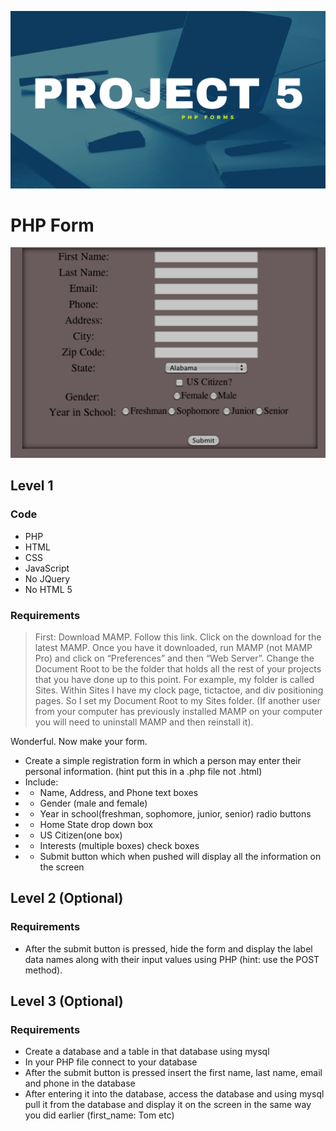 ![alt text](./5.png)

# PHP Form

![alt text](./form.png)

## Level 1

### Code

- PHP
- HTML
- CSS
- JavaScript
- No JQuery
- No HTML 5

### Requirements

> First: Download MAMP. Follow this link. Click on the download for the latest MAMP. Once you have it downloaded, run MAMP (not MAMP Pro) and click on “Preferences” and then “Web Server”. Change the Document Root to be the folder that holds all the rest of your projects that you have done up to this point. For example, my folder is called Sites. Within Sites I have my clock page, tictactoe, and div positioning pages. So I set my Document Root to my Sites folder. (If another user from your computer has previously installed MAMP on your computer you will need to uninstall MAMP and then reinstall it).

Wonderful. Now make your form.

- Create a simple registration form in which a person may enter their personal information. (hint put this in a .php file not .html)
- Include:
- - Name, Address, and Phone text boxes
- - Gender (male and female)
- - Year in school(freshman, sophomore, junior, senior) radio buttons
- - Home State drop down box
- - US Citizen(one box)
- - Interests (multiple boxes) check boxes
- - Submit button which when pushed will display all the information on the screen

## Level 2 (Optional)

### Requirements

- After the submit button is pressed, hide the form and display the label data names along with their input values using PHP (hint: use the POST method).

## Level 3 (Optional)

### Requirements

- Create a database and a table in that database using mysql
- In your PHP file connect to your database
- After the submit button is pressed insert the first name, last name, email and phone in the database
- After entering it into the database, access the database and using mysql pull it from the database and display it on the screen in the same way you did earlier (first_name: Tom etc)
